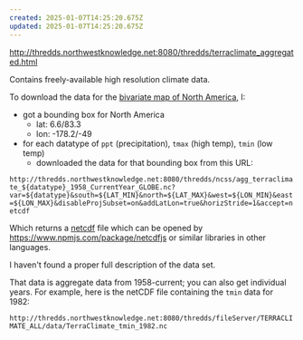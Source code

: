 ```yaml
---
created: 2025-01-07T14:25:20.675Z
updated: 2025-01-07T14:25:20.675Z
---
```

http://thredds.northwestknowledge.net:8080/thredds/terraclimate_aggregated.html

Contains freely-available high resolution climate data.

To download the data for the [bivariate map of North America](https://observablehq.com/d/de1419e02bc65596), I:

- got a bounding box for North America
	- lat: 6.6/83.3
	- lon: -178.2/-49
- for each datatype of `ppt` (precipitation), `tmax` (high temp), `tmin` (low temp)
	- downloaded the data for that bounding box from this URL:

`http://thredds.northwestknowledge.net:8080/thredds/ncss/agg_terraclimate_${datatype}_1958_CurrentYear_GLOBE.nc?var=${datatype}&south=${LAT_MIN}&north=${LAT_MAX}&west=${LON_MIN}&east=${LON_MAX}&disableProjSubset=on&addLatLon=true&horizStride=1&accept=netcdf`

Which returns a [netcdf](https://www.unidata.ucar.edu/software/netcdf/) file which can be opened by https://www.npmjs.com/package/netcdfjs or similar libraries in other languages.

I haven't found a proper full description of the data set.

That data is aggregate data from 1958-current; you can also get individual years. For example, here is the netCDF file containing the `tmin` data for 1982:

`http://thredds.northwestknowledge.net:8080/thredds/fileServer/TERRACLIMATE_ALL/data/TerraClimate_tmin_1982.nc`
